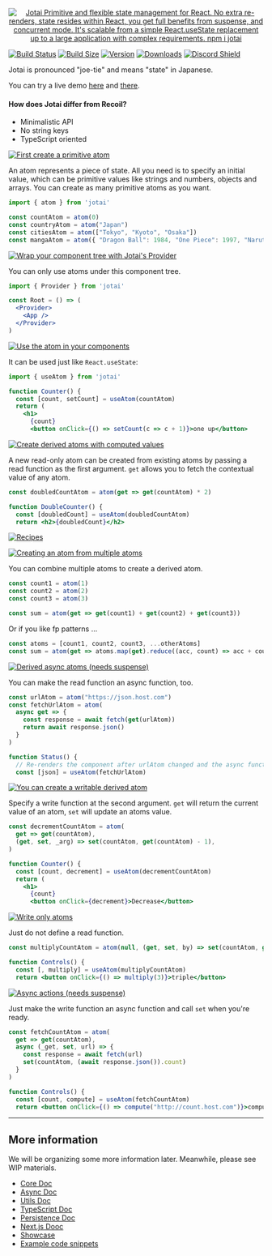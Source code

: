 <p align="center">
  <a id="cover" href="#cover"><img src="img/cover.svg" alt="Jotai Primitive and flexible state management for React.
  No extra re-renders, state resides within React, you get full benefits from suspense, and concurrent mode.
  It's scalable from a simple React.useState replacement up to a large application with complex requirements.
  npm i jotai" /></a>
</p>

[![Build Status](https://img.shields.io/github/workflow/status/react-spring/jotai/Lint?style=flat&colorA=000000&colorB=000000)](https://github.com/react-spring/jotai/actions?query=workflow%3ALint)
[![Build Size](https://img.shields.io/bundlephobia/min/jotai?label=bundle%20size&style=flat&colorA=000000&colorB=000000)](https://bundlephobia.com/result?p=jotai)
[![Version](https://img.shields.io/npm/v/jotai?style=flat&colorA=000000&colorB=000000)](https://www.npmjs.com/package/jotai)
[![Downloads](https://img.shields.io/npm/dt/jotai.svg?style=flat&colorA=000000&colorB=000000)](https://www.npmjs.com/package/jotai)
[![Discord Shield](https://img.shields.io/discord/740090768164651008?style=flat&colorA=000000&colorB=000000&label=discord&logo=discord&logoColor=ffffff)](https://discord.gg/ZZjjNvJ)

Jotai is pronounced "joe-tie" and means "state" in Japanese.

You can try a live demo [here](https://codesandbox.io/s/jotai-demo-47wvh)
and [there](https://codesandbox.io/s/jotai-demo-forked-x2g5d).

#### How does Jotai differ from Recoil?

* Minimalistic API
* No string keys
* TypeScript oriented

<a id="firstcreateaprimitiveatom" href="#firstcreateaprimitiveatom"><img src="img/doc.01.svg" alt="First create a primitive atom" /></a>

An atom represents a piece of state. All you need is to specify an initial value, which can be primitive values like strings and numbers, objects and arrays. You can create as many primitive atoms as you want.

```jsx
import { atom } from 'jotai'

const countAtom = atom(0)
const countryAtom = atom("Japan")
const citiesAtom = atom(["Tokyo", "Kyoto", "Osaka"])
const mangaAtom = atom({ "Dragon Ball": 1984, "One Piece": 1997, "Naruto": 1999 })
```

<a id="wrapyourcomponenttree" href="#wrapyourcomponenttree"><img src="img/doc.02.svg" alt="Wrap your component tree with Jotai's Provider" /></a>

You can only use atoms under this component tree.

```jsx
import { Provider } from 'jotai'

const Root = () => (
  <Provider>
    <App />
  </Provider>
)
```

<a id="usetheatom" href="#usetheatom"><img src="img/doc.03.svg" alt="Use the atom in your components" /></a>

It can be used just like `React.useState`:

```jsx
import { useAtom } from 'jotai'

function Counter() {
  const [count, setCount] = useAtom(countAtom)
  return (
    <h1>
      {count}
      <button onClick={() => setCount(c => c + 1)}>one up</button>
```

<a id="derivedatomswithcomputedvalues" href="#derivedatomswithcomputedvalues"><img src="img/doc.04.svg" alt="Create derived atoms with computed values" /></a>

A new read-only atom can be created from existing atoms by passing a read function as the first argument. `get` allows you to fetch the contextual value of any atom.

```jsx
const doubledCountAtom = atom(get => get(countAtom) * 2)

function DoubleCounter() {
  const [doubledCount] = useAtom(doubledCountAtom)
  return <h2>{doubledCount}</h2>
```

<a id="recipes" href="#recipes"><img src="img/rec.00.svg" alt="Recipes" /></a>

<a id="multipleatoms" href="#multipleatoms"><img src="img/rec.01.svg" alt="Creating an atom from multiple atoms" /></a>

You can combine multiple atoms to create a derived atom.

```jsx
const count1 = atom(1)
const count2 = atom(2)
const count3 = atom(3)

const sum = atom(get => get(count1) + get(count2) + get(count3))
```

Or if you like fp patterns ... 

```jsx
const atoms = [count1, count2, count3, ...otherAtoms]
const sum = atom(get => atoms.map(get).reduce((acc, count) => acc + count))
```

<a id="derivedasyncatoms" href="#derivedasyncatoms"><img src="img/rec.02.svg" alt="Derived async atoms (needs suspense)" /></a>

You can make the read function an async function, too.

```jsx
const urlAtom = atom("https://json.host.com")
const fetchUrlAtom = atom(
  async get => {
    const response = await fetch(get(urlAtom))
    return await response.json()
  }
)

function Status() {
  // Re-renders the component after urlAtom changed and the async function above concludes
  const [json] = useAtom(fetchUrlAtom)
```

<a id="writabledrivedatom" href="#writabledrivedatom"><img src="img/rec.03.svg" alt="You can create a writable derived atom" /></a>

Specify a write function at the second argument. `get` will return the current value of an atom, `set` will update an atoms value.

```jsx
const decrementCountAtom = atom(
  get => get(countAtom),
  (get, set, _arg) => set(countAtom, get(countAtom) - 1),
)

function Counter() {
  const [count, decrement] = useAtom(decrementCountAtom)
  return (
    <h1>
      {count}
      <button onClick={decrement}>Decrease</button>
```

<a id="writeonlyatoms" href="#writeonlyatoms"><img src="img/rec.04.svg" alt="Write only atoms" /></a>

Just do not define a read function.

```jsx
const multiplyCountAtom = atom(null, (get, set, by) => set(countAtom, get(countAtom) * by))

function Controls() {
  const [, multiply] = useAtom(multiplyCountAtom)
  return <button onClick={() => multiply(3)}>triple</button>
```

<a id="asyncactions" href="#asyncactions"><img src="img/rec.05.svg" alt="Async actions (needs suspense)" /></a>

Just make the write function an async function and call `set` when you're ready.

```jsx
const fetchCountAtom = atom(
  get => get(countAtom),
  async (_get, set, url) => {
    const response = await fetch(url)
    set(countAtom, (await response.json()).count)
  }
)

function Controls() {
  const [count, compute] = useAtom(fetchCountAtom)
  return <button onClick={() => compute("http://count.host.com")}>compute</button>
```

----

## More information

We will be organizing some more information later. Meanwhile, please see WIP materials.

- [Core Doc](./docs/core.md)
- [Async Doc](./docs/async.md)
- [Utils Doc](./docs/utils.md)
- [TypeScript Doc](./docs/typescript.md)
- [Persistence Doc](./docs/persistence.md)
- [Next.js Dooc](./docs/nextjs.md)
- [Showcase](./docs/showcase.md)
- [Example code snippets](https://github.com/react-spring/jotai/labels/has%20snippet)
